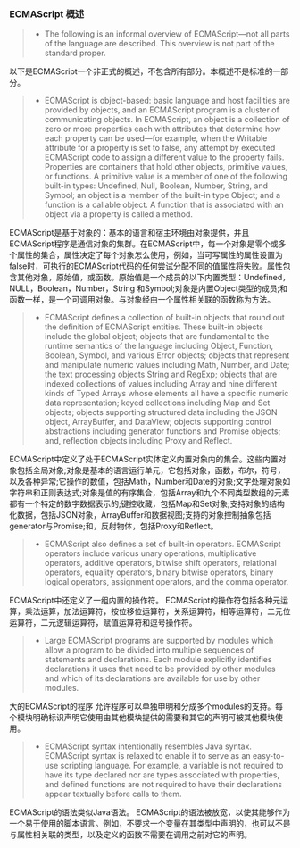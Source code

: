 ### ECMAScript 概述 ###

>* The following is an informal overview of ECMAScript—not all parts of the language are described. This overview is not part of the standard proper.

以下是ECMAScript一个非正式的概述，不包含所有部分。本概述不是标准的一部分。

>* ECMAScript is object-based: basic language and host facilities are provided by objects, and an ECMAScript program is a cluster of communicating objects. In ECMAScript, an object is a collection of zero or more properties each with attributes that determine how each property can be used—for example, when the Writable attribute for a property is set to false, any attempt by executed ECMAScript code to assign a different value to the property fails. Properties are containers that hold other objects, primitive values, or functions. A primitive value is a member of one of the following built-in types: Undefined, Null, Boolean, Number, String, and Symbol; an object is a member of the built-in type Object; and a function is a callable object. A function that is associated with an object via a property is called a method.

ECMAScript是基于对象的：基本的语言和宿主环境由对象提供，并且ECMAScript程序是通信对象的集群。在ECMAScript中，每一个对象是零个或多个属性的集合，属性决定了每个对象怎么使用，例如，当可写属性的属性设置为false时，可执行的ECMAScript代码的任何尝试分配不同的值属性将失败。属性包含其他对象，原始值，或函数。原始值是一个成员的以下内置类型：Undefined，NULL，Boolean，Number，String 和Symbol;对象是内置Object类型的成员;和函数一样，是一个可调用对象。与对象经由一个属性相关联的函数称为方法。

>* ECMAScript defines a collection of built-in objects that round out the definition of ECMAScript entities. These built-in objects include the global object; objects that are fundamental to the runtime semantics of the language including Object, Function, Boolean, Symbol, and various Error objects; objects that represent and manipulate numeric values including Math, Number, and Date; the text processing objects String and RegExp; objects that are indexed collections of values including Array and nine different kinds of Typed Arrays whose elements all have a specific numeric data representation; keyed collections including Map and Set objects; objects supporting structured data including the JSON object, ArrayBuffer, and DataView; objects supporting control abstractions including generator functions and Promise objects; and, reflection objects including Proxy and Reflect.

ECMAScript中定义了处于ECMAScript实体定义内置对象内的集合。这些内置对象包括全局对象;对象是基本的语言运行单元，它包括对象，函数，布尔，符号，以及各种异常;它操作的数值，包括Math，Number和Date的对象;文字处理对象如字符串和正则表达式;对象是值的有序集合，包括Array和九个不同类型数组的元素都有一个特定的数字数据表示的;键控收藏，包括Map和Set对象;支持对象的结构化数据，包括JSON对象，ArrayBuffer和数据视图;支持的对象控制抽象包括generator与Promise;和，反射物体，包括Proxy和Reflect。

>* ECMAScript also defines a set of built-in operators. ECMAScript operators include various unary operations, multiplicative operators, additive operators, bitwise shift operators, relational operators, equality operators, binary bitwise operators, binary logical operators, assignment operators, and the comma operator.

ECMAScript中还定义了一组内置的操作符。 ECMAScript的操作符包括各种元运算，乘法运算，加法运算符，按位移位运算符，关系运算符，相等运算符，二元位运算符，二元逻辑运算符，赋值运算符和逗号操作符。

>* Large ECMAScript programs are supported by modules which allow a program to be divided into multiple sequences of statements and declarations. Each module explicitly identifies declarations it uses that need to be provided by other modules and which of its declarations are available for use by other modules.

大的ECMAScript的程序 允许程序可以单独申明和分成多个modules的支持。每个模块明确标识声明它使用由其他模块提供的需要和其它的声明可被其他模块使用。

>* ECMAScript syntax intentionally resembles Java syntax. ECMAScript syntax is relaxed to enable it to serve as an easy-to-use scripting language. For example, a variable is not required to have its type declared nor are types associated with properties, and defined functions are not required to have their declarations appear textually before calls to them.

ECMAScript的语法类似Java语法。 ECMAScript的语法被放宽，以使其能够作为一个易于使用的脚本语言。例如，不要求一个变量在其类型中声明的，也可以不是与属性相关联的类型，以及定义的函数不需要在调用之前对它的声明。
